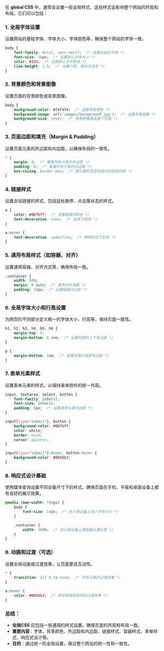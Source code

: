 在 **global CSS** 中，通常会设置一些全局样式，这些样式会影响整个网站的外观和布局。它们可以包括：

### 1. **全局字体设置**
   设置网站的基础字体、字体大小、字体颜色等，确保整个网站的字体一致。

   ```css
   body {
       font-family: Arial, sans-serif;  /* 设置全站的字体 */
       font-size: 16px;  /* 设置默认字体大小 */
       color: #333;  /* 设置默认文字颜色 */
       line-height: 1.5;  /* 设置行高，增加可读性 */
   }
   ```

### 2. **背景颜色和背景图像**
   设置页面的背景颜色或背景图像。

   ```css
   body {
       background-color: #f4f4f4;  /* 设置背景颜色 */
       background-image: url('images/background.jpg');  /* 设置背景图像 */
       background-size: cover;  /* 背景图像覆盖整个页面 */
   }
   ```

### 3. **页面边距和填充（Margin & Padding）**
   设置页面元素的外边距和内边距，以确保布局的一致性。

   ```css
   * {
       margin: 0;  /* 重置所有元素的外边距 */
       padding: 0;  /* 重置所有元素的内边距 */
       box-sizing: border-box;  /* 使元素的宽高包含内边距和边框 */
   }
   ```

### 4. **链接样式**
   设置全站链接的样式，包括鼠标悬停、点击等状态的样式。

   ```css
   a {
       color: #007bff;  /* 设置链接的颜色 */
       text-decoration: none;  /* 去除下划线 */
   }

   a:hover {
       text-decoration: underline;  /* 悬停时加下划线 */
   }
   ```

### 5. **通用布局样式（如容器、对齐）**
   设置通用容器、对齐方式等，确保布局一致。

   ```css
   .container {
       width: 80%;
       margin: 0 auto;  /* 居中对齐容器 */
       padding: 20px;  /* 设置容器内边距 */
   }
   ```

### 6. **全局字体大小和行高设置**
   为网页的不同部分定义统一的字体大小、行高等，保持页面一致性。

   ```css
   h1, h2, h3, h4, h5, h6 {
       margin-top: 0;
       margin-bottom: 0.5em;  /* 设置标题的上下外边距 */
   }

   p {
       margin-bottom: 1em;  /* 设置段落的底部外边距 */
   }
   ```

### 7. **表单元素样式**
   设置表单元素的样式，以保持表单控件的统一外观。

   ```css
   input, textarea, select, button {
       font-family: inherit;
       font-size: inherit;
       padding: 8px;  /* 设置表单元素内边距 */
   }

   input[type="submit"], button {
       background-color: #007bff;
       color: white;
       border: none;
       cursor: pointer;
   }

   input[type="submit"]:hover, button:hover {
       background-color: #0056b3;
   }
   ```

### 8. **响应式设计基础**
   使用媒体查询设置不同设备尺寸下的样式，确保页面在手机、平板和桌面设备上都有良好的展示效果。

   ```css
   @media (max-width: 768px) {
       body {
           font-size: 14px;  /* 在小屏设备上减小字体大小 */
       }

       .container {
           width: 100%;  /* 在小屏设备上使容器占满全宽 */
       }
   }
   ```

### 9. **动画和过渡（可选）**
   设置全局动画或过渡效果，让页面更具互动性。

   ```css
   * {
       transition: all 0.3s ease;  /* 所有元素的过渡效果 */
   }

   a:hover {
       color: #0056b3;  /* 修改链接颜色时的过渡效果 */
   }
   ```

### 总结：
- **全局CSS** 应包括一些通用的样式设置，确保页面的外观和布局一致。
- **重要内容**：字体、背景颜色、外边距和内边距、链接样式、容器样式、表单样式、响应式设计等。
- **目的**：通过统一的全局设置，保证整个网站的统一性和一致性。